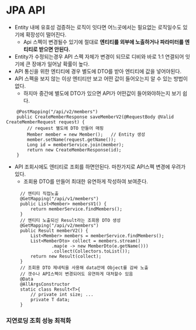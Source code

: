 # JPA API
* Entity 내에 유효성 검증하는 로직이 잇다면 어느곳에서는 필요없는 로직일수도 있기에 확장성이 떨어진다.
  * Api 스펙이 변경될수 있기에 절대로 **엔티티를 외부에 노출하거나 파라미터를 엔티티로 받으면 안된다.**
* Entity가 수정되는경우 API 스펙 자체가 변경이 되므로 디비와 바로 1:1 연결되어 잇기에 큰 장애가 일어날 확률이 높다.
* API 통신을 위한 엔티티에 경우 별도에 DTO를 받아 엔티티에 값을 넣어야된다.
* API 스펙을 보지 않는 이상 엔티티만 보고 어떤 값이 들어오는지 알 수 있는 방법이 없다.
  * 하지마 중간에 별도에 DTO가 있으면 API가 어떤값이 들어와야하는지 보기 쉽다.
~~~
    @PostMapping("/api/v2/members")
    public CreateMemberResponse saveMemberV2(@RequestBody @Valid CreateMemberRequest request) {
        // request 별도에 DTO 만들어 매핑
        Member member = new Member();   // Entity 생성
        member.setName(request.getName());
        Long id = memberService.join(member);
        return new CreateMemberResponse(id);
    }
~~~

* API 조회시에도 엔티티로 조회를 하면안된다. 마찬가지로 API스펙 변경에 우려가 있다.
  * 조회용 DTO를 만들어 최대한 유연하게 작성하여 보여준다.
  ~~~
    // 엔티티 직접노출
    @GetMapping("/api/v1/members")
    public List<Member> membersV1() {
        return memberService.findMembers();
    }
    // 엔티티 노출되신 Result라는 조회용 DTO 생성
    @GetMapping("/api/v2/members")
    public Result memberV2() {
        List<Member> members = memberService.findMembers();
        List<MemberDto> collect = members.stream()
                .map(e -> new MemberDto(e.getName()))
                .collect(Collectors.toList());
        return new Result(collect);
    }
    // 조회용 DTO 제네릭을 사용해 data안에 Object를 감싸 노출
    // 갯수나 API스펙이 변경되어도 유연하게 대처할수 있음
    @Data
    @AllArgsConstructor
    static class Result<T>{
        // private int size; ...
        private T data;
    }
  ~~~

### 지연로딩 조회 성능 최적화
